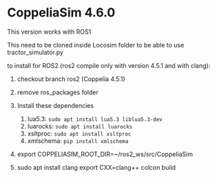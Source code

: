 # CoppeliaSim 4.6.0

This version works with ROS1

This need to be cloned inside Locosim folder to be able to use tractor_simulator.py



to install for ROS2 (ros2 compile only with version 4.5.1 and with clang):

1) checkout branch ros2 (Coppelia 4.5.1)

3) remove ros_packages folder

4) Install these dependencies

   1) lua5.3: `sudo apt install lua5.3 liblua5.3-dev`
   2) luarocks: `sudo apt install luarocks`
   3) xsltproc: `sudo apt install xsltproc`
   4) xmlschema: `pip install xmlschema`

5) export COPPELIASIM_ROOT_DIR=~/ros2_ws/src/CoppeliaSim

6) sudo apt install clang
   export CXX=clang++
   colcon build 

   